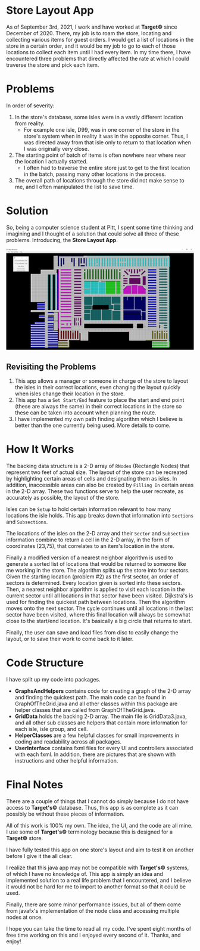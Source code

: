 
# Store Layout App

As of September 3rd, 2021, I work and have worked at **Target©** since December of 2020. There, my job is to roam the store, locating and collecting various items for guest orders. I would get a list of locations in the store in a certain order, and it would be my job to go to each of those locations to collect each item until I had every item. In my time there, I have encountered three problems that directly affected the rate at which I could traverse the store and pick each item.

# Problems

In order of severity:

 1. In the store's database, some isles were in a vastly different location from reality.
	* For example one isle, D99, was in one corner of the store in the store's system when in reality it was in the opposite corner. Thus, I was directed away from that isle only to return to that location when I was originally very close.
 2. The starting point of batch of items is often nowhere near where near the location I actually started.
	 * I often had to traverse the entire store just to get to the first location in the batch, passing many other locations in the process.
 3. The overall path of locations through the store did not make sense to me, and I often manipulated the list to save time.

# Solution

So, being a computer science student at Pitt, I spent some time thinking and imagining and I thought of a solution that could solve all three of these problems. Introducing, the **Store Layout App**.

![](StoreLayoutAppScreenshot.jpg)

## Revisiting the Problems

 1. This app allows a manager or someone in charge of the store to layout the isles in their correct locations, even changing the layout quickly when isles change their location in the store.
 2. This app has a `Set Start/End` feature to place the start and end point (these are always the same) in their correct locations in the store so these can be taken into account when planning the route.
 3. I have implemented my own path finding algorithm which I believe is better than the one currently being used. More details to come.

# How It Works

The backing data structure is a 2-D array of `RNodes` (Rectangle Nodes) that represent two feet of actual size. The layout of the store can be recreated by highlighting certain areas of cells and designating them as isles. In addition, inaccessible areas can also be created by `Filling In` certain areas in the 2-D array. These two functions serve to help the user recreate, as accurately as possible, the layout of the store. 

Isles can be `Setup` to hold certain information relevant to how many locations the isle holds. This app breaks down that information into `Sections` and `Subsections`. 

The locations of the isles on the 2-D array and their `Sector` and `Subsection` information combine to return a cell in the 2-D array, in the form of coordinates (23,75), that correlates to an item's location in the store.

Finally a modified version of a nearest neighbor algorithm is used to generate a sorted list of locations that would be returned to someone like me working in the store. The algorithm splits up the store into four sectors. Given the starting location (problem #2) as the first sector, an order of sectors is determined. Every location given is sorted into these sectors. Then, a nearest neighbor algorithm is applied to visit each location in the current sector until all locations in that sector have been visited. Dijkstra's is used for finding the quickest path between locations. Then the algorithm moves onto the next sector. The cycle continues until all locations in the last sector have been visited, where this final location will always be somewhat close to the start/end location. It's basically a big circle that returns to start. 

Finally, the user can save and load files from disc to easily change the layout, or to save their work to come back to it later.

# Code Structure

I have split up my code into packages.

 - **GraphsAndHelpers** contains code for creating a graph of the 2-D array and finding the quickest path. The main code can be found in GraphOfTheGrid.java and all other classes within this package are helper classes that are called from GraphOfTheGrid.java.
 - **GridData** holds the backing 2-D array. The main file is GridData3.java, and all other sub classes are helpers that contain more information for each isle, isle group, and cell.
 - **HelperClasses** are a few helpful classes for small improvements in coding and readability across all packages.
 - **UserInterface** contains fxml files for every UI and controllers associated with each fxml. In addition, there are pictures that are shown with instructions and other helpful information.

# Final Notes

There are a couple of things that I cannot do simply because I do not have access to **Target's©** database. Thus, this app is as complete as it can possibly be without these pieces of information.

All of this work is 100% my own. The idea, the UI, and the code are all mine. I use some of **Target's©** terminology because this is designed for a **Target©** store.

I have fully tested this app on one store's layout and aim to test it on another before I give it the all clear. 

I realize that this java app may not be compatible with **Target's©** systems, of which I have no knowledge of. This app is simply an idea and implemented solution to a real life problem that I encountered, and I believe it would not be hard for me to import to another format so that it could be used.

Finally, there are some minor performance issues, but all of them come from javafx's implementation of the node class and accessing multiple nodes at once.

I hope you can take the time to read all my code. I've spent eight months of free time working on this and I enjoyed every second of it. Thanks, and enjoy!
